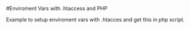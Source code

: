#Enviroment Vars with .htaccess and PHP

Example to setup enviroment vars with .htacces and get this in php script.